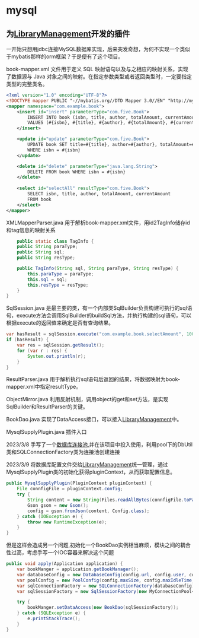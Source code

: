 # mysql
## 为[LibraryManagement](https://github.com/OneOFF-ive/LibraryManagement)开发的插件  
一开始只想用jdbc连接MySQL数据库实现，后来突发奇想，为何不实现一个类似于mybatis那样的orm框架？于是便有了这个项目。  

book-mapper.xml 文件用于定义 SQL 映射语句以及与之相应的映射关系，实现了数据源与 Java 对象之间的映射。在指定参数类型或者返回类型时，一定要指定类型的完整类名。  
```xml
<?xml version="1.0" encoding="UTF-8"?>
<!DOCTYPE mapper PUBLIC "-//mybatis.org//DTD Mapper 3.0//EN" "http://mybatis.org/dtd/mybatis-3-mapper.dtd">
<mapper namespace="com.example.book">
    <insert id="insert" parameterType="com.five.Book">
        INSERT INTO book (isbn, title, author, totalAmount, currentAmount)
        VALUES (#{isbn}, #{title}, #{author}, #{totalAmount}, #{currentAmount})
    </insert>

    <update id="update" parameterType="com.five.Book">
        UPDATE book SET title=#{title}, author=#{author}, totalAmount=#{totalAmount}, currentAmount=#{currentAmount}
        WHERE isbn = #{isbn}
    </update>

    <delete id="delete" parameterType="java.lang.String">
        DELETE FROM book WHERE isbn = #{isbn}
    </delete>
    
    <select id="selectAll" resultType="com.five.Book">
        SELECT isbn, title, author, totalAmount, currentAmount
        FROM book
    </select>
</mapper>
```
XMLMapperParser.java 用于解析book-mapper.xml文件，用id2TagInfo储存id和tag信息的映射关系
```java
    public static class TagInfo {
    public String paraType;
    public String sql;
    public String resType;

    public TagInfo(String sql, String paraType, String resType) {
        this.paraType = paraType;
        this.sql = sql;
        this.resType = resType;
    }
}
```
SqlSession.java 是最主要的类，有一个内部类SqlBuilder负责构建可执行的sql语句，execute方法会调用SqlBuilder的buildSql方法，并执行构建的sql语句，可以根据execute的返回值来确定是否有查询结果。
```java
var hasResult = sqlSession.execute("com.example.book.selectAmount", 100);
if (hasResult) {
    var res = sqlSession.getResult();
    for (var r : res) {
        System.out.println(r);
    }
}
```  
ResultParser.java 用于解析执行sql语句后返回的结果，将数据映射为book-mapper.xml中指定resultType。  
  
ObjectMirror.java 利用反射机制，调用object的get和set方法，是实现SqlBuilder和ResultParser的关键。  
  
BookDao.java 实现了DataAccess接口，可以接入[LibraryManagement](https://github.com/OneOFF-ive/LibraryManagement)中。   
  
MysqlSupplyPlugin.java 插件入口  
  
2023/3/8 手写了一个[数据库连接池](https://github.com/OneOFF-ive/MyConnectionPool),并在该项目中投入使用，利用pool下的DbUtil类和SQLConnectionFactory类为连接池创建连接  
  
2023/3/9 将数据库配置文件交给[LibraryManagement](https://github.com/OneOFF-ive/LibraryManagement)统一管理，通过MysqlSupplyPlugin类的初始化获得pluginContext，从而获取配置信息。  
```java
public MysqlSupplyPlugin(PluginContext pluginContext) {
    File connfigFile = pluginContext.config;
    try {
        String content = new String(Files.readAllBytes(connfigFile.toPath()));
        Gson gson = new Gson();
        config = gson.fromJson(content, Config.class);
    } catch (IOException e) {
        throw new RuntimeException(e);
    }
}
```  
但是这样会造成另一个问题,初始化一个BookDao实例相当麻烦，模块之间的耦合性过高，考虑手写一个IOC容器来解决这个问题
```java
public void apply(Application application) {
    var bookManger = application.getBookManager();
    var databaseConfig = new DatabaseConfig(config.url, config.user, config.password);
    var poolConfig = new PoolConfig(config.maxSize, config.maxIdleTime, config.heartBeat, config.checkTimeOut, config.validateConnection, config.checkAlways);
    var sqlConnectionFactory = new SQLConnectionFactory(databaseConfig);
    var sqlSessionFactory = new SqlSessionFactory(new MyConnectionPool<>(poolConfig, sqlConnectionFactory));

    try {
        bookManger.setDataAccess(new BookDao(sqlSessionFactory));
    } catch (SQLException e) {
        e.printStackTrace();
    }
}
```